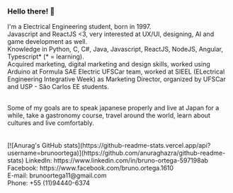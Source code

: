 ### Hello there! 👋

I'm a Electrical Engineering student, born in 1997. <br/>
Javascript and ReactJS <3, very interested at UX/UI, designing, AI and game development as well. <br/>
Knowledge in Python, C, C#, Java, Javascript, ReactJS, NodeJS, Angular, Typescript* (* = learning). <br/>
Acquired marketing, digital marketing and design skills, worked using Arduino at Formula SAE Electric UFSCar team, worked at SIEEL (ELectrical Engineering Integrative Week) as Marketing Director, organized by UFSCar and USP - São Carlos EE students. <br/>

<br/>
Some of my goals are to speak japanese properly and live at Japan for a while, take a gastronomy course, travel around the world, learn about cultures and live comfortably.<br/>
<br/>
<br/>
[![Anurag's GitHub stats](https://github-readme-stats.vercel.app/api?username=brunoortega)](https://github.com/anuraghazra/github-readme-stats)
LinkedIn: https://www.linkedin.com/in/bruno-ortega-597198ab<br/>
Facebook: https://www.facebook.com/bruno.ortega.1610<br/>
E-mail: brunoortega11@gmail.com<br/>
Phone: +55 (11)94440-6374


<!--
**brunoortega/brunoortega** is a ✨ _special_ ✨ repository because its `README.md` (this file) appears on your GitHub profile.

Here are some ideas to get you started:

- 🔭 I’m currently working on ...
- 🌱 I’m currently learning ...
- 👯 I’m looking to collaborate on ...
- 🤔 I’m looking for help with ...
- 💬 Ask me about ...
- 📫 How to reach me: ...
- 😄 Pronouns: ...
- ⚡ Fun fact: ...
-->
